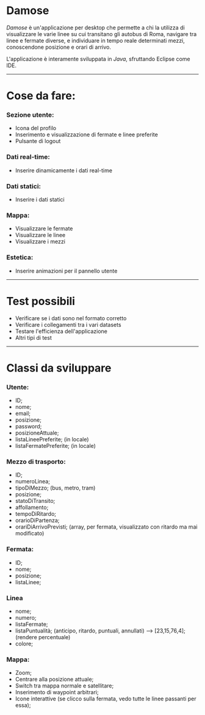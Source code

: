 # Damose
*Damose* è un'applicazione per desktop che permette a chi la utilizza di visualizzare le varie linee su cui transitano gli autobus di Roma, navigare tra linee e fermate diverse, e individuare in tempo reale determinati mezzi, conoscendone posizione e orari di arrivo.

L'applicazione è interamente sviluppata in *Java*, sfruttando Eclipse come IDE. 

___

# Cose da fare:

### Sezione utente:
- Icona del profilo
- Inserimento e visualizzazione di fermate e linee preferite
- Pulsante di logout

### Dati real-time:
- Inserire dinamicamente i dati real-time

### Dati statici:
- Inserire i dati statici

### Mappa:
- Visualizzare le fermate
- Visualizzare le linee
- Visualizzare i mezzi

### Estetica:
- Inserire animazioni per il pannello utente
___

# Test possibili

- Verificare se i dati sono nel formato corretto
- Verificare i collegamenti tra i vari datasets
- Testare l'efficienza dell'applicazione
- Altri tipi di test

___

# Classi da sviluppare

### Utente:
- ID;
- nome;
- email;
- posizione;
- password;
- posizioneAttuale;
- listaLineePreferite; (in locale)
- listaFermatePreferite; (in locale)

### Mezzo di trasporto:
- ID;
- numeroLinea;
- tipoDiMezzo; (bus, metro, tram)
- posizione;
- statoDiTransito;
- affollamento;
- tempoDiRitardo;
- orarioDiPartenza;
- orariDiArrivoPrevisti; (array, per fermata, visualizzato con ritardo ma mai modificato)

### Fermata:
- ID;
- nome; 
- posizione;
- listaLinee;

### Linea
- nome;
- numero;
- listaFermate;
- listaPuntualità; (anticipo, ritardo, puntuali, annullati) —> [23,15,76,4]; (rendere percentuale)
- colore;

### Mappa:
- Zoom;
- Centrare alla posizione attuale;
- Switch tra mappa normale e satellitare;
- Inserimento di waypoint arbitrari;
- Icone interattive (se clicco sulla fermata, vedo tutte le linee passanti per essa);